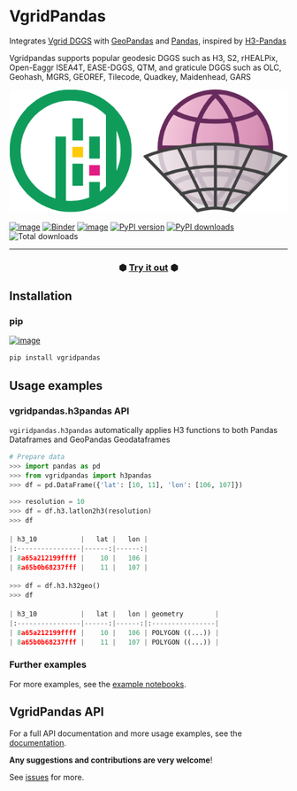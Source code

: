 # VgridPandas
Integrates [Vgrid DGGS](https://github.com/opengeoshub/vgrid) with [GeoPandas](https://github.com/geopandas/geopandas) and [Pandas](https://github.com/pandas-dev/pandas), inspired by [H3-Pandas](https://github.com/DahnJ/H3-Pandas/)

Vgridpandas supports popular geodesic DGGS such as H3, S2, rHEALPix, Open-Eaggr ISEA4T, EASE-DGGS, QTM, and graticule DGGS such as OLC, Geohash, MGRS, GEOREF, Tilecode, Quadkey, Maidenhead, GARS

<div align="center">
  <img src="docs/assets/logo.png" alt="vgridpandas logo">
</div>

[![image](https://colab.research.google.com/assets/colab-badge.svg)](https://colab.research.google.com/github/opengeoshub/vgridpandas/blob/main/notebook/00-intro.ipynb)
[![Binder](https://mybinder.org/badge_logo.svg)](https://mybinder.org/v2/gh/opengeoshub/vgridpandas/HEAD?filepath=%2Fnotebook%2F00-intro.ipynb)
[![image](https://img.shields.io/badge/License-MIT-yellow.svg)](https://opensource.org/licenses/MIT)
[![PyPI version](https://badge.fury.io/py/vgridpandas.svg)](https://badge.fury.io/py/vgridpandas)
[![PyPI downloads](https://img.shields.io/pypi/dm/vgridpandas.svg)](https://pypistats.org/packages/vgridpandas)
![Total downloads](https://static.pepy.tech/personalized-badge/vgridpandas?period=total&units=international_system&left_color=grey&right_color=blue&left_text=total)


---

<h3 align="center">
  ⬢ <a href="https://mybinder.org/v2/gh/opengeoshub/vgridpandas/HEAD?filepath=%2Fnotebook%2F00-intro.ipynb">Try it out</a> ⬢
</h3>


## Installation
### pip
[![image](https://img.shields.io/pypi/v/vgridpandas.svg)](https://pypi.python.org/pypi/vgridpandas)
```bash
pip install vgridpandas
```

## Usage examples

### vgridpandas.h3pandas API
`vgiridpandas.h3pandas` automatically applies H3 functions to both Pandas Dataframes and GeoPandas Geodataframes

```python
# Prepare data
>>> import pandas as pd
>>> from vgridpandas import h3pandas
>>> df = pd.DataFrame({'lat': [10, 11], 'lon': [106, 107]})
```

```python
>>> resolution = 10
>>> df = df.h3.latlon2h3(resolution)
>>> df

| h3_10           |   lat |   lon |
|:----------------|------:|------:|
| 8a65a212199ffff |    10 |   106 |
| 8a65b0b68237fff |    11 |   107 |

>>> df = df.h3.h32geo()
>>> df

| h3_10           |   lat |   lon | geometry        |
|:----------------|------:|------:|:----------------|
| 8a65a212199ffff |    10 |   106 | POLYGON ((...)) |
| 8a65b0b68237fff |    11 |   107 | POLYGON ((...)) |
```

### Further examples
For more examples, see the 
[example notebooks](https://nbviewer.jupyter.org/github/opengeoshub/vgridpandas/tree/main/docs/notebooks/).

## VgridPandas API
For a full API documentation and more usage examples, see the 
[documentation](https://vgridpandas.gishub.vn).


**Any suggestions and contributions are very welcome**!

See [issues](https://github.com/opengeoshub/vgridpandas/issues) for more.
